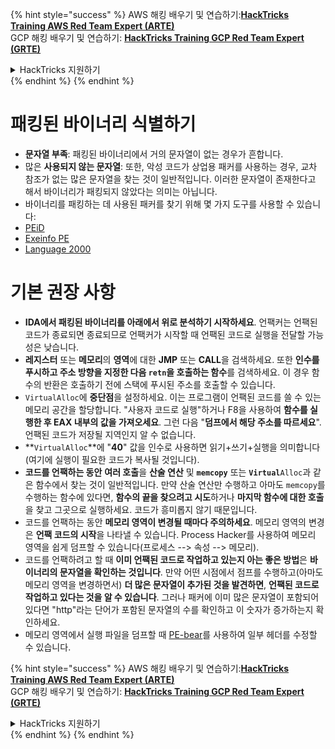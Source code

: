 {% hint style="success" %}
AWS 해킹 배우기 및 연습하기:<img src="/.gitbook/assets/arte.png" alt="" data-size="line">[**HackTricks Training AWS Red Team Expert (ARTE)**](https://training.hacktricks.xyz/courses/arte)<img src="/.gitbook/assets/arte.png" alt="" data-size="line">\
GCP 해킹 배우기 및 연습하기: <img src="/.gitbook/assets/grte.png" alt="" data-size="line">[**HackTricks Training GCP Red Team Expert (GRTE)**<img src="/.gitbook/assets/grte.png" alt="" data-size="line">](https://training.hacktricks.xyz/courses/grte)

<details>

<summary>HackTricks 지원하기</summary>

* [**구독 계획**](https://github.com/sponsors/carlospolop) 확인하기!
* **💬 [**Discord 그룹**](https://discord.gg/hRep4RUj7f) 또는 [**텔레그램 그룹**](https://t.me/peass)에 참여하거나 **Twitter** 🐦 [**@hacktricks\_live**](https://twitter.com/hacktricks\_live)**를 팔로우하세요.**
* **[**HackTricks**](https://github.com/carlospolop/hacktricks) 및 [**HackTricks Cloud**](https://github.com/carlospolop/hacktricks-cloud) 깃허브 리포지토리에 PR을 제출하여 해킹 트릭을 공유하세요.**

</details>
{% endhint %}
{% endhint %}


# 패킹된 바이너리 식별하기

* **문자열 부족**: 패킹된 바이너리에서 거의 문자열이 없는 경우가 흔합니다.
* 많은 **사용되지 않는 문자열**: 또한, 악성 코드가 상업용 패커를 사용하는 경우, 교차 참조가 없는 많은 문자열을 찾는 것이 일반적입니다. 이러한 문자열이 존재한다고 해서 바이너리가 패킹되지 않았다는 의미는 아닙니다.
* 바이너리를 패킹하는 데 사용된 패커를 찾기 위해 몇 가지 도구를 사용할 수 있습니다:
* [PEiD](http://www.softpedia.com/get/Programming/Packers-Crypters-Protectors/PEiD-updated.shtml)
* [Exeinfo PE](http://www.softpedia.com/get/Programming/Packers-Crypters-Protectors/ExEinfo-PE.shtml)
* [Language 2000](http://farrokhi.net/language/)

# 기본 권장 사항

* **IDA에서 패킹된 바이너리를 아래에서 위로 분석하기 시작하세요**. 언팩커는 언팩된 코드가 종료되면 종료되므로 언팩커가 시작할 때 언팩된 코드로 실행을 전달할 가능성은 낮습니다.
* **레지스터** 또는 **메모리**의 **영역**에 대한 **JMP** 또는 **CALL**을 검색하세요. 또한 **인수를 푸시하고 주소 방향을 지정한 다음 `retn`을 호출하는 함수**를 검색하세요. 이 경우 함수의 반환은 호출하기 전에 스택에 푸시된 주소를 호출할 수 있습니다.
* `VirtualAlloc`에 **중단점**을 설정하세요. 이는 프로그램이 언팩된 코드를 쓸 수 있는 메모리 공간을 할당합니다. "사용자 코드로 실행"하거나 F8을 사용하여 **함수를 실행한 후 EAX 내부의 값을 가져오세요**. 그런 다음 "**덤프에서 해당 주소를 따르세요**". 언팩된 코드가 저장될 지역인지 알 수 없습니다.
* **`VirtualAlloc`**에 "**40**" 값을 인수로 사용하면 읽기+쓰기+실행을 의미합니다(여기에 실행이 필요한 코드가 복사될 것입니다).
* **코드를 언팩하는 동안** **여러 호출**을 **산술 연산** 및 **`memcopy`** 또는 **`Virtual`**`Alloc`과 같은 함수에서 찾는 것이 일반적입니다. 만약 산술 연산만 수행하고 아마도 `memcopy`를 수행하는 함수에 있다면, **함수의 끝을 찾으려고 시도**하거나 **마지막 함수에 대한 호출**을 찾고 그곳으로 실행하세요. 코드가 흥미롭지 않기 때문입니다.
* 코드를 언팩하는 동안 **메모리 영역이 변경될 때마다 주의하세요**. 메모리 영역의 변경은 **언팩 코드의 시작**을 나타낼 수 있습니다. Process Hacker를 사용하여 메모리 영역을 쉽게 덤프할 수 있습니다(프로세스 --> 속성 --> 메모리).
* 코드를 언팩하려고 할 때 **이미 언팩된 코드로 작업하고 있는지 아는 좋은 방법**은 **바이너리의 문자열을 확인하는 것입니다**. 만약 어떤 시점에서 점프를 수행하고(아마도 메모리 영역을 변경하면서) **더 많은 문자열이 추가된 것을 발견하면**, **언팩된 코드로 작업하고 있다는 것을 알 수 있습니다**. 그러나 패커에 이미 많은 문자열이 포함되어 있다면 "http"라는 단어가 포함된 문자열의 수를 확인하고 이 숫자가 증가하는지 확인하세요.
* 메모리 영역에서 실행 파일을 덤프할 때 [PE-bear](https://github.com/hasherezade/pe-bear-releases/releases)를 사용하여 일부 헤더를 수정할 수 있습니다.

{% hint style="success" %}
AWS 해킹 배우기 및 연습하기:<img src="/.gitbook/assets/arte.png" alt="" data-size="line">[**HackTricks Training AWS Red Team Expert (ARTE)**](https://training.hacktricks.xyz/courses/arte)<img src="/.gitbook/assets/arte.png" alt="" data-size="line">\
GCP 해킹 배우기 및 연습하기: <img src="/.gitbook/assets/grte.png" alt="" data-size="line">[**HackTricks Training GCP Red Team Expert (GRTE)**<img src="/.gitbook/assets/grte.png" alt="" data-size="line">](https://training.hacktricks.xyz/courses/grte)

<details>

<summary>HackTricks 지원하기</summary>

* [**구독 계획**](https://github.com/sponsors/carlospolop) 확인하기!
* **💬 [**Discord 그룹**](https://discord.gg/hRep4RUj7f) 또는 [**텔레그램 그룹**](https://t.me/peass)에 참여하거나 **Twitter** 🐦 [**@hacktricks\_live**](https://twitter.com/hacktricks\_live)**를 팔로우하세요.**
* **[**HackTricks**](https://github.com/carlospolop/hacktricks) 및 [**HackTricks Cloud**](https://github.com/carlospolop/hacktricks-cloud) 깃허브 리포지토리에 PR을 제출하여 해킹 트릭을 공유하세요.**

</details>
{% endhint %}
</details>
{% endhint %}
